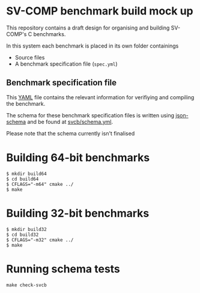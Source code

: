 # SV-COMP benchmark build mock up

This repository contains a draft design for organising and building
SV-COMP's C benchmarks.

In this system each benchmark is placed in its own folder containings

* Source files
* A benchmark specification file (``spec.yml``)

## Benchmark specification file

This [YAML](http://www.yaml.org/) file contains the relevant information for
verifiying and compiling the benchmark.

The schema for these benchmark specification files is written using
[json-schema](http://json-schema.org/) and be found at
[svcb/schema.yml](svcb/schema.yml).

Please note that the schema currently isn't finalised

# Building 64-bit benchmarks

```
$ mkdir build64
$ cd build64
$ CFLAGS="-m64" cmake ../
$ make
```

# Building 32-bit benchmarks

```
$ mkdir build32
$ cd build32
$ CFLAGS="-m32" cmake ../
$ make
```

# Running schema tests

```
make check-svcb
```
